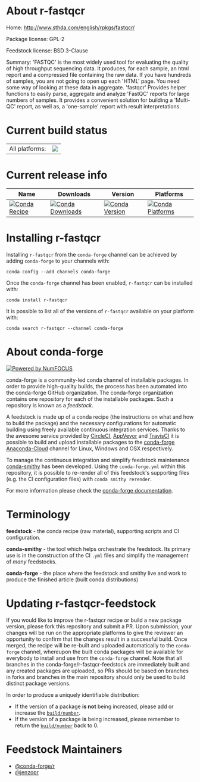 About r-fastqcr
===============

Home: http://www.sthda.com/english/rpkgs/fastqcr/

Package license: GPL-2

Feedstock license: BSD 3-Clause

Summary: 'FASTQC' is the most widely used tool for evaluating the quality of high throughput sequencing data.   It produces, for each sample, an html report and a compressed file containing the raw data.  If you have hundreds of samples, you are not going to open up each 'HTML' page.  You need some way of looking at these data in aggregate.  'fastqcr' Provides helper functions to easily parse, aggregate and analyze  'FastQC' reports for large numbers of samples. It provides a convenient solution for building  a 'Multi-QC' report, as well as, a 'one-sample' report with result interpretations.



Current build status
====================


<table><tr><td>All platforms:</td>
    <td>
      <a href="https://dev.azure.com/conda-forge/feedstock-builds/_build/latest?definitionId=7985&branchName=master">
        <img src="https://dev.azure.com/conda-forge/feedstock-builds/_apis/build/status/r-fastqcr-feedstock?branchName=master">
      </a>
    </td>
  </tr>
</table>

Current release info
====================

| Name | Downloads | Version | Platforms |
| --- | --- | --- | --- |
| [![Conda Recipe](https://img.shields.io/badge/recipe-r--fastqcr-green.svg)](https://anaconda.org/conda-forge/r-fastqcr) | [![Conda Downloads](https://img.shields.io/conda/dn/conda-forge/r-fastqcr.svg)](https://anaconda.org/conda-forge/r-fastqcr) | [![Conda Version](https://img.shields.io/conda/vn/conda-forge/r-fastqcr.svg)](https://anaconda.org/conda-forge/r-fastqcr) | [![Conda Platforms](https://img.shields.io/conda/pn/conda-forge/r-fastqcr.svg)](https://anaconda.org/conda-forge/r-fastqcr) |

Installing r-fastqcr
====================

Installing `r-fastqcr` from the `conda-forge` channel can be achieved by adding `conda-forge` to your channels with:

```
conda config --add channels conda-forge
```

Once the `conda-forge` channel has been enabled, `r-fastqcr` can be installed with:

```
conda install r-fastqcr
```

It is possible to list all of the versions of `r-fastqcr` available on your platform with:

```
conda search r-fastqcr --channel conda-forge
```


About conda-forge
=================

[![Powered by NumFOCUS](https://img.shields.io/badge/powered%20by-NumFOCUS-orange.svg?style=flat&colorA=E1523D&colorB=007D8A)](http://numfocus.org)

conda-forge is a community-led conda channel of installable packages.
In order to provide high-quality builds, the process has been automated into the
conda-forge GitHub organization. The conda-forge organization contains one repository
for each of the installable packages. Such a repository is known as a *feedstock*.

A feedstock is made up of a conda recipe (the instructions on what and how to build
the package) and the necessary configurations for automatic building using freely
available continuous integration services. Thanks to the awesome service provided by
[CircleCI](https://circleci.com/), [AppVeyor](https://www.appveyor.com/)
and [TravisCI](https://travis-ci.org/) it is possible to build and upload installable
packages to the [conda-forge](https://anaconda.org/conda-forge)
[Anaconda-Cloud](https://anaconda.org/) channel for Linux, Windows and OSX respectively.

To manage the continuous integration and simplify feedstock maintenance
[conda-smithy](https://github.com/conda-forge/conda-smithy) has been developed.
Using the ``conda-forge.yml`` within this repository, it is possible to re-render all of
this feedstock's supporting files (e.g. the CI configuration files) with ``conda smithy rerender``.

For more information please check the [conda-forge documentation](https://conda-forge.org/docs/).

Terminology
===========

**feedstock** - the conda recipe (raw material), supporting scripts and CI configuration.

**conda-smithy** - the tool which helps orchestrate the feedstock.
                   Its primary use is in the construction of the CI ``.yml`` files
                   and simplify the management of *many* feedstocks.

**conda-forge** - the place where the feedstock and smithy live and work to
                  produce the finished article (built conda distributions)


Updating r-fastqcr-feedstock
============================

If you would like to improve the r-fastqcr recipe or build a new
package version, please fork this repository and submit a PR. Upon submission,
your changes will be run on the appropriate platforms to give the reviewer an
opportunity to confirm that the changes result in a successful build. Once
merged, the recipe will be re-built and uploaded automatically to the
`conda-forge` channel, whereupon the built conda packages will be available for
everybody to install and use from the `conda-forge` channel.
Note that all branches in the conda-forge/r-fastqcr-feedstock are
immediately built and any created packages are uploaded, so PRs should be based
on branches in forks and branches in the main repository should only be used to
build distinct package versions.

In order to produce a uniquely identifiable distribution:
 * If the version of a package **is not** being increased, please add or increase
   the [``build/number``](https://conda.io/docs/user-guide/tasks/build-packages/define-metadata.html#build-number-and-string).
 * If the version of a package **is** being increased, please remember to return
   the [``build/number``](https://conda.io/docs/user-guide/tasks/build-packages/define-metadata.html#build-number-and-string)
   back to 0.

Feedstock Maintainers
=====================

* [@conda-forge/r](https://github.com/conda-forge/r/)
* [@jenzopr](https://github.com/jenzopr/)

